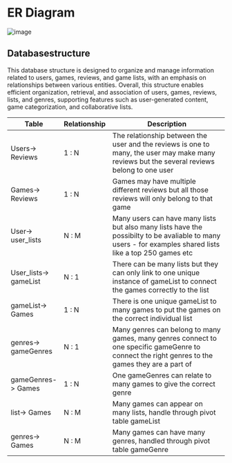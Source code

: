 # ER Diagram
![image](https://github.com/user-attachments/assets/6b34facd-abb4-41c1-8c6b-0ac6f0a7d399)

## Databasestructure 
This database structure is designed to organize and manage information related to users, games, reviews, and game lists, with an emphasis on relationships between various entities.
Overall, this structure enables efficient organization, retrieval, and association of users, games, reviews, lists, and genres, supporting features such as user-generated content, game categorization, and collaborative lists.

|Table|Relationship|Description|
|-----|------------|-----------|
|Users-> Reviews|1 : N|The relationship between the user and the reviews is one to many, the user may make many reviews but the several reviews belong to one user| 
|Games-> Reviews|1 : N|Games may have multiple different reviews but all those reviews will only belong to that game|
|User-> user_lists|N : M|Many users can have many lists but also many lists have the possibilty to be avaliable to many users - for examples shared lists like a top 250 games etc|
|User_lists-> gameList|N : 1|There can be many lists but they can only link to one unique instance of gameList to connect the games correctly to the list|
|gameList-> Games|1 : N|There is one unique gameList to many games to put the games on the correct individual list|
|genres-> gameGenres|N : 1|Many genres can belong to many games, many genres connect to one specific gameGenre to connect the right genres to the games they are a part of|
|gameGenres-> Games|1 : N|One gameGenres can relate to many games to give the correct genre|
|list-> Games|N : M|Many games can appear on many lists, handle through pivot table gameList|
|genres-> Games|N : M|Many games can have many genres, handled through pivot table gameGenre|
